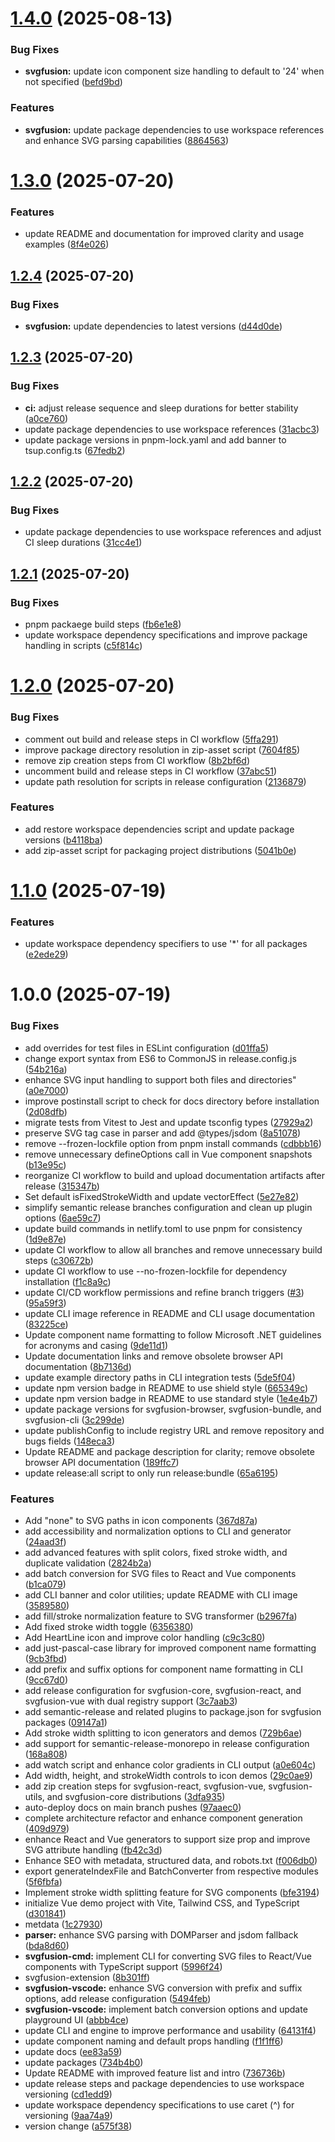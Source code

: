 # [1.4.0](https://github.com/lolvOid/svgfusion/compare/svgfusion-react@1.3.0...svgfusion-react@1.4.0) (2025-08-13)


### Bug Fixes

* **svgfusion:** update icon component size handling to default to '24' when not specified ([befd9bd](https://github.com/lolvOid/svgfusion/commit/befd9bdc4684e2adf9a896a9a79fafd87fd1bea4))


### Features

* **svgfusion:** update package dependencies to use workspace references and enhance SVG parsing capabilities ([8864563](https://github.com/lolvOid/svgfusion/commit/8864563a8cf2ea6dd5233ce57fcb7d0f2049e1e0))

# [1.3.0](https://github.com/lolvOid/svgfusion/compare/svgfusion-react@1.2.4...svgfusion-react@1.3.0) (2025-07-20)


### Features

* update README and documentation for improved clarity and usage examples ([8f4e026](https://github.com/lolvOid/svgfusion/commit/8f4e026dfc42140fde684862274a9ab66920a12f))

## [1.2.4](https://github.com/lolvOid/svgfusion/compare/svgfusion-react@1.2.3...svgfusion-react@1.2.4) (2025-07-20)


### Bug Fixes

* **svgfusion:** update dependencies to latest versions ([d44d0de](https://github.com/lolvOid/svgfusion/commit/d44d0de5491f8475fe9f49fe270216877a402074))

## [1.2.3](https://github.com/lolvOid/svgfusion/compare/svgfusion-react@1.2.2...svgfusion-react@1.2.3) (2025-07-20)


### Bug Fixes

* **ci:** adjust release sequence and sleep durations for better stability ([a0ce760](https://github.com/lolvOid/svgfusion/commit/a0ce7605f0a26288852592b4a67fb017d5f78358))
* update package dependencies to use workspace references ([31acbc3](https://github.com/lolvOid/svgfusion/commit/31acbc37214d3e97550b21beb274b116793610ae))
* update package versions in pnpm-lock.yaml and add banner to tsup.config.ts ([67fedb2](https://github.com/lolvOid/svgfusion/commit/67fedb2eb512213aebd527118c0334b3a2dbb785))

## [1.2.2](https://github.com/lolvOid/svgfusion/compare/svgfusion-react@1.2.1...svgfusion-react@1.2.2) (2025-07-20)


### Bug Fixes

* update package dependencies to use workspace references and adjust CI sleep durations ([31cc4e1](https://github.com/lolvOid/svgfusion/commit/31cc4e12997066fac8a196fcff97558407a76f9b))

## [1.2.1](https://github.com/lolvOid/svgfusion/compare/svgfusion-react@1.2.0...svgfusion-react@1.2.1) (2025-07-20)


### Bug Fixes

* pnpm packaege build steps ([fb6e1e8](https://github.com/lolvOid/svgfusion/commit/fb6e1e8e1f74f0ce208beb2cb53fcae61a3317f6))
* update workspace dependency specifications and improve package handling in scripts ([c5f814c](https://github.com/lolvOid/svgfusion/commit/c5f814c9ec8dab66fbb33969c5a50ba146b2c729))

# [1.2.0](https://github.com/lolvOid/svgfusion/compare/svgfusion-react@1.1.0...svgfusion-react@1.2.0) (2025-07-20)


### Bug Fixes

* comment out build and release steps in CI workflow ([5ffa291](https://github.com/lolvOid/svgfusion/commit/5ffa2914a39f0a4d0543e0990dc8d307251037a3))
* improve package directory resolution in zip-asset script ([7604f85](https://github.com/lolvOid/svgfusion/commit/7604f85edc3df26d1157276cfc8336644e675417))
* remove zip creation steps from CI workflow ([8b2bf6d](https://github.com/lolvOid/svgfusion/commit/8b2bf6db178bd5d888e62286d250bac5fa5e8c48))
* uncomment build and release steps in CI workflow ([37abc51](https://github.com/lolvOid/svgfusion/commit/37abc517fabccc871b348e3820c9290481ffad36))
* update path resolution for scripts in release configuration ([2136879](https://github.com/lolvOid/svgfusion/commit/2136879cae3cc04e9a00f42ca586f2363df9d797))


### Features

* add restore workspace dependencies script and update package versions ([b4118ba](https://github.com/lolvOid/svgfusion/commit/b4118baf216fd52ea290d64a435b47c716d511b7))
* add zip-asset script for packaging project distributions ([5041b0e](https://github.com/lolvOid/svgfusion/commit/5041b0e8b1754f7717c9b2d9475a6b719a49f958))

# [1.1.0](https://github.com/lolvOid/svgfusion/compare/svgfusion-react@1.0.0...svgfusion-react@1.1.0) (2025-07-19)


### Features

* update workspace dependency specifiers to use '*' for all packages ([e2ede29](https://github.com/lolvOid/svgfusion/commit/e2ede290e45397d58f1eaabd3400b5faf293be2b))

# 1.0.0 (2025-07-19)


### Bug Fixes

* add overrides for test files in ESLint configuration ([d01ffa5](https://github.com/lolvOid/svgfusion/commit/d01ffa50aa1de4da1d4def4fe45417fa1d110d13))
* change export syntax from ES6 to CommonJS in release.config.js ([54b216a](https://github.com/lolvOid/svgfusion/commit/54b216a8fc8725151d9c0745b16ee0f8119531f1))
* enhance SVG input handling to support both files and directories" ([a0e7000](https://github.com/lolvOid/svgfusion/commit/a0e7000c2b4d6f1f18c215173dd1eb1a4051eb23))
* improve postinstall script to check for docs directory before installation ([2d08dfb](https://github.com/lolvOid/svgfusion/commit/2d08dfb8b9f17cf2266ae599ffb176d4e4bf0d5f))
* migrate tests from Vitest to Jest and update tsconfig types ([27929a2](https://github.com/lolvOid/svgfusion/commit/27929a2600205851fcb4fd3984ee50166fe8297a))
* preserve SVG tag case in parser and add @types/jsdom ([8a51078](https://github.com/lolvOid/svgfusion/commit/8a510787fb1d461b2cef36081d4d43c50932b850))
* remove --frozen-lockfile option from pnpm install commands ([cdbbb16](https://github.com/lolvOid/svgfusion/commit/cdbbb1663755b77e275ae10fbf5f1972d4fa1f0b))
* remove unnecessary defineOptions call in Vue component snapshots ([b13e95c](https://github.com/lolvOid/svgfusion/commit/b13e95c70dd4ec37d53e0752dd085390eefbbd1f))
* reorganize CI workflow to build and upload documentation artifacts after release ([315347b](https://github.com/lolvOid/svgfusion/commit/315347b34d3443cc9605cd6ad12dd0d37e9e80d0))
* Set default isFixedStrokeWidth and update vectorEffect ([5e27e82](https://github.com/lolvOid/svgfusion/commit/5e27e827da8bfe4f10fbdb24346fe62016ff4f32))
* simplify semantic release branches configuration and clean up plugin options ([6ae59c7](https://github.com/lolvOid/svgfusion/commit/6ae59c7cd262996acfe24bfaec36121a0610aade))
* update build commands in netlify.toml to use pnpm for consistency ([1d9e87e](https://github.com/lolvOid/svgfusion/commit/1d9e87e04309534bcf6e4b8fd82bf38c5227b32e))
* update CI workflow to allow all branches and remove unnecessary build steps ([c30672b](https://github.com/lolvOid/svgfusion/commit/c30672b2d2a71b16a4a9c23c276419eed6f32a84))
* update CI workflow to use --no-frozen-lockfile for dependency installation ([f1c8a9c](https://github.com/lolvOid/svgfusion/commit/f1c8a9c3222425b5676ecb10e4ee430b2b79a1b1))
* update CI/CD workflow permissions and refine branch triggers ([#3](https://github.com/lolvOid/svgfusion/issues/3)) ([95a59f3](https://github.com/lolvOid/svgfusion/commit/95a59f34ca7a91a08c26dc95bb281291039c9bbe))
* update CLI image reference in README and CLI usage documentation ([83225ce](https://github.com/lolvOid/svgfusion/commit/83225ce877d4fb73475b9868469b1502cbe96789))
* Update component name formatting to follow Microsoft .NET guidelines for acronyms and casing ([9de11d1](https://github.com/lolvOid/svgfusion/commit/9de11d17c1b28a7257d822c100dd91a8dacd2b6e))
* Update documentation links and remove obsolete browser API documentation ([8b7136d](https://github.com/lolvOid/svgfusion/commit/8b7136d05e141ff0f281a484827fe354a89da260))
* update example directory paths in CLI integration tests ([5de5f04](https://github.com/lolvOid/svgfusion/commit/5de5f045953cafcd53e1c0da551d343fa583d296))
* update npm version badge in README to use shield style ([665349c](https://github.com/lolvOid/svgfusion/commit/665349c2bbd2e07203420ef958baf4ea77681d01))
* update npm version badge in README to use standard style ([1e4e4b7](https://github.com/lolvOid/svgfusion/commit/1e4e4b7b6e7ddd4f2f2b5d9c0f3a24d5de8f4124))
* update package versions for svgfusion-browser, svgfusion-bundle, and svgfusion-cli ([3c299de](https://github.com/lolvOid/svgfusion/commit/3c299de4a5694ad80d8e16d23944590469fa62ab))
* update publishConfig to include registry URL and remove repository and bugs fields ([148eca3](https://github.com/lolvOid/svgfusion/commit/148eca38daecf47dbb85288524c5e519f609fed2))
* Update README and package description for clarity; remove obsolete browser API documentation ([189ffc7](https://github.com/lolvOid/svgfusion/commit/189ffc77eeb4d9ab6c7ad34e435e85e75366e110))
* update release:all script to only run release:bundle ([65a6195](https://github.com/lolvOid/svgfusion/commit/65a61952a7954916bd1972e358b82f75f3e25da1))


### Features

* Add "none" to SVG paths in icon components ([367d87a](https://github.com/lolvOid/svgfusion/commit/367d87a80370d2f107d6e2b625d97b54cf0071fb))
* add accessibility and normalization options to CLI and generator ([24aad3f](https://github.com/lolvOid/svgfusion/commit/24aad3ff2845b4ae9d41f52034b434070f713b07))
* add advanced features with split colors, fixed stroke width, and duplicate validation ([2824b2a](https://github.com/lolvOid/svgfusion/commit/2824b2aa68d856d764ad320131aaa781b4f0abb4))
* add batch conversion for SVG files to React and Vue components ([b1ca079](https://github.com/lolvOid/svgfusion/commit/b1ca07925f331ce17184f196e23e24fab6b3f8d5))
* add CLI banner and color utilities; update README with CLI image ([3589580](https://github.com/lolvOid/svgfusion/commit/35895805ac127deea496b56ef23737ab52b310c3))
* add fill/stroke normalization feature to SVG transformer ([b2967fa](https://github.com/lolvOid/svgfusion/commit/b2967fa935111bd9189ed87e06e2c12fcfd1f4b0))
* Add fixed stroke width toggle ([6356380](https://github.com/lolvOid/svgfusion/commit/6356380054c00cef82c926971da50a374b48062a))
* Add HeartLine icon and improve color handling ([c9c3c80](https://github.com/lolvOid/svgfusion/commit/c9c3c80dad4f2c5d2b4d99ca43b247a8a27587a9))
* add just-pascal-case library for improved component name formatting ([9cb3fbd](https://github.com/lolvOid/svgfusion/commit/9cb3fbd7e30fe814e047d759dfa19d77103cfca7))
* add prefix and suffix options for component name formatting in CLI ([9cc67d0](https://github.com/lolvOid/svgfusion/commit/9cc67d07d8d9ccc144fc671ff58696859a8a1094))
* add release configuration for svgfusion-core, svgfusion-react, and svgfusion-vue with dual registry support ([3c7aab3](https://github.com/lolvOid/svgfusion/commit/3c7aab3ea2028aa6795b73adbbeb615558663567))
* add semantic-release and related plugins to package.json for svgfusion packages ([09147a1](https://github.com/lolvOid/svgfusion/commit/09147a1ff83d23bcfb375f3a55375f16856fb3bc))
* Add stroke width splitting to icon generators and demos ([729b6ae](https://github.com/lolvOid/svgfusion/commit/729b6ae84c70efb537171d41397d39225bb0a626))
* add support for semantic-release-monorepo in release configuration ([168a808](https://github.com/lolvOid/svgfusion/commit/168a8086cb49b1fde7b4699ac355ddde63c0d793))
* add watch script and enhance color gradients in CLI output ([a0e604c](https://github.com/lolvOid/svgfusion/commit/a0e604ceb5e2b94c4533f3acf839d67b2a71490c))
* Add width, height, and strokeWidth controls to icon demos ([29c0ae9](https://github.com/lolvOid/svgfusion/commit/29c0ae9f5a3f4d071f2b2a2d0328d6a894dadcfe))
* add zip creation steps for svgfusion-react, svgfusion-vue, svgfusion-utils, and svgfusion-core distributions ([3dfa935](https://github.com/lolvOid/svgfusion/commit/3dfa93558424c45f928a367e1adb472f5b59aea9))
* auto-deploy docs on main branch pushes ([97aaec0](https://github.com/lolvOid/svgfusion/commit/97aaec092f6aa47294748b81dbf0e58e9962a551))
* complete architecture refactor and enhance component generation ([409d979](https://github.com/lolvOid/svgfusion/commit/409d979be8f5b3f5de69fa7ed93ac4e52f408466))
* enhance React and Vue generators to support size prop and improve SVG attribute handling ([fb42c3d](https://github.com/lolvOid/svgfusion/commit/fb42c3d6a95abb77124c7015875ce71c2fa563ae))
* Enhance SEO with metadata, structured data, and robots.txt ([f006db0](https://github.com/lolvOid/svgfusion/commit/f006db040c1a748986303544858f3b0daef5aa51))
* export generateIndexFile and BatchConverter from respective modules ([5f6fbfa](https://github.com/lolvOid/svgfusion/commit/5f6fbfa47847be60089e015d5300640a98de7c31))
* Implement stroke width splitting feature for SVG components ([bfe3194](https://github.com/lolvOid/svgfusion/commit/bfe3194c9dd865029e8365918468053e951e33ea))
* initialize Vue demo project with Vite, Tailwind CSS, and TypeScript ([d301841](https://github.com/lolvOid/svgfusion/commit/d3018411eff881d25185533faea61b6e9bbef995))
* metdata ([1c27930](https://github.com/lolvOid/svgfusion/commit/1c279309ca005bb176aff600defa219c27abe3fb))
* **parser:** enhance SVG parsing with DOMParser and jsdom fallback ([bda8d60](https://github.com/lolvOid/svgfusion/commit/bda8d60269638607b9f94840677ed715d8b0aca0))
* **svgfusion-cmd:** implement CLI for converting SVG files to React/Vue components with TypeScript support ([5996f24](https://github.com/lolvOid/svgfusion/commit/5996f24ea547580bbab0a0638cc28f449d5eebc5))
* svgfusion-extension ([8b301ff](https://github.com/lolvOid/svgfusion/commit/8b301ffcc68ac3d7609feff385dca8dd7500b8fc))
* **svgfusion-vscode:** enhance SVG conversion with prefix and suffix options, add release configuration ([5494feb](https://github.com/lolvOid/svgfusion/commit/5494feb641c76c2687718bff02d3c62c93d05739))
* **svgfusion-vscode:** implement batch conversion options and update playground UI ([abbb4ce](https://github.com/lolvOid/svgfusion/commit/abbb4ce336a81732d44588b8a20700109a761258))
* update CLI and engine to improve performance and usability ([64131f4](https://github.com/lolvOid/svgfusion/commit/64131f4d0e0737278cf55825fbf92b4c58f842a4))
* update component naming and default props handling ([f1f1ff6](https://github.com/lolvOid/svgfusion/commit/f1f1ff67201cd3139463c9ccb34ec37217311125))
* update docs ([ee83a59](https://github.com/lolvOid/svgfusion/commit/ee83a595f5a1f5bcbc9f2523fb682da6f68166d3))
* update packages ([734b4b0](https://github.com/lolvOid/svgfusion/commit/734b4b0c66703402967326ba5a1ba8ffb556a7c4))
* Update README with improved feature list and intro ([736736b](https://github.com/lolvOid/svgfusion/commit/736736be0d15ed2a0050f94e8b603e1c487f56eb))
* update release steps and package dependencies to use workspace versioning ([cd1edd9](https://github.com/lolvOid/svgfusion/commit/cd1edd994325eccde34e464e2f5bebc0cbc225ac))
* update workspace dependency specifications to use caret (^) for versioning ([9aa74a9](https://github.com/lolvOid/svgfusion/commit/9aa74a916f1854709ec58e5507f87b7698e3bc0b))
* version change ([a575f38](https://github.com/lolvOid/svgfusion/commit/a575f388daf67a947ca77cf337dd5ca8a2d40081))
